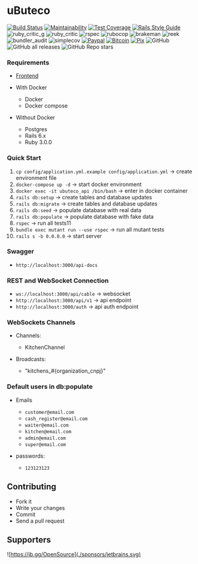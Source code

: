 # uButeco

[![Build Status](https://travis-ci.org/Sartori-RIA/ubuteco_api.svg?branch=master)](https://travis-ci.org/Sartori-RIA/ubuteco_api)
[![Maintainability](https://api.codeclimate.com/v1/badges/5b3164bf7155c93f2b40/maintainability)](https://codeclimate.com/github/Sartori-RIA/ubuteco_api/maintainability)
[![Test Coverage](https://api.codeclimate.com/v1/badges/5b3164bf7155c93f2b40/test_coverage)](https://codeclimate.com/github/Sartori-RIA/ubuteco_api/test_coverage)
[![Rails Style Guide](https://img.shields.io/badge/code_style-rubocop-brightgreen.svg)](https://github.com/rubocop-hq/rubocop-rails)
![ruby_critic_g](https://ruby.ci/badges/388e32bd-c453-49c3-9b24-be7299f2f11d/ruby_critic_g)
![ruby_critic](https://ruby.ci/badges/388e32bd-c453-49c3-9b24-be7299f2f11d/ruby_critic)
![rspec](https://ruby.ci/badges/388e32bd-c453-49c3-9b24-be7299f2f11d/rspec)
![rubocop](https://ruby.ci/badges/388e32bd-c453-49c3-9b24-be7299f2f11d/rubocop)
![brakeman](https://ruby.ci/badges/388e32bd-c453-49c3-9b24-be7299f2f11d/brakeman)
![reek](https://ruby.ci/badges/388e32bd-c453-49c3-9b24-be7299f2f11d/reek)
![bundler_audit](https://ruby.ci/badges/388e32bd-c453-49c3-9b24-be7299f2f11d/bundler_audit)
![simplecov](https://ruby.ci/badges/388e32bd-c453-49c3-9b24-be7299f2f11d/simplecov)
[![Paypal](https://img.shields.io/badge/support-PayPal-blue?logo=PayPal&style=flat-square&label=Donate)](https://www.paypal.com/donate?hosted_button_id=AVLYA9GPR8C6E)
[![Bitcoin](https://img.shields.io/badge/btc-18piQ9NhZhBm1Msba9sFfffVxfjxFLX5Mr-informational)](https://github.com/Sartori-RIA/ubuteco_api/blob/master/bitcoin-address.txt)
[![Pix](https://img.shields.io/badge/pix-e5c7ec40--4696--43c2--815a--08dab5071260-blue)](https://github.com/Sartori-RIA/ubuteco_api/blob/master/bitcoin-pix.txt)
![GitHub](https://img.shields.io/github/license/sartori-ria/ubuteco_api)
![GitHub all releases](https://img.shields.io/github/downloads/sartori-ria/ubuteco_api/total)
![GitHub Repo stars](https://img.shields.io/github/stars/sartori-ria/ubuteco_api?style=social)

### Requirements

+ [Frontend](https://github.com/Sartori-RIA/ubuteco_spa)
  
+ With Docker
  + Docker
  + Docker compose
  
+ Without Docker
  + Postgres
  + Rails 6.x
  + Ruby 3.0.0

### Quick Start

1. `cp config/application.yml.example config/application.yml` -> create environment file
2. `docker-compose up -d` -> start docker environment
3. `docker exec -it ubuteco_api /bin/bash` -> enter in docker container
4. `rails db:setup` -> create tables and database updates
5. `rails db:migrate` -> create tables and database updates
6. `rails db:seed` -> populate database with real data
7. `rails db:populate` -> populate database with fake data
8. `rspec` -> run all tests11
10. `bundle exec mutant run --use rspec` -> run all mutant tests
11. `rails s -b 0.0.0.0` -> start server

### Swagger 

+ `http://localhost:3000/api-docs`

### REST and WebSocket Connection

+ `ws://localhost:3000/api/cable` -> websocket
+ `http://localhost:3000/api/v1` -> api endpoint
+ `http://localhost:3000/auth` -> api auth endpoint

### WebSockets Channels

+ Channels:
    + KitchenChannel
    
+ Broadcasts:
    + "kitchens_#{organization_cnpj}"


### Default users in db:populate

+ Emails
  + `customer@email.com`
  + `cash_register@email.com`
  + `waiter@email.com`
  + `kitchen@email.com`
  + `admin@email.com`
  + `super@email.com`

+ passwords:
  + `123123123`
  
## Contributing

* Fork it
* Write your changes
* Commit
* Send a pull request

## Supporters

![https://jb.gg/OpenSource](./sponsors/jetbrains.svg)
